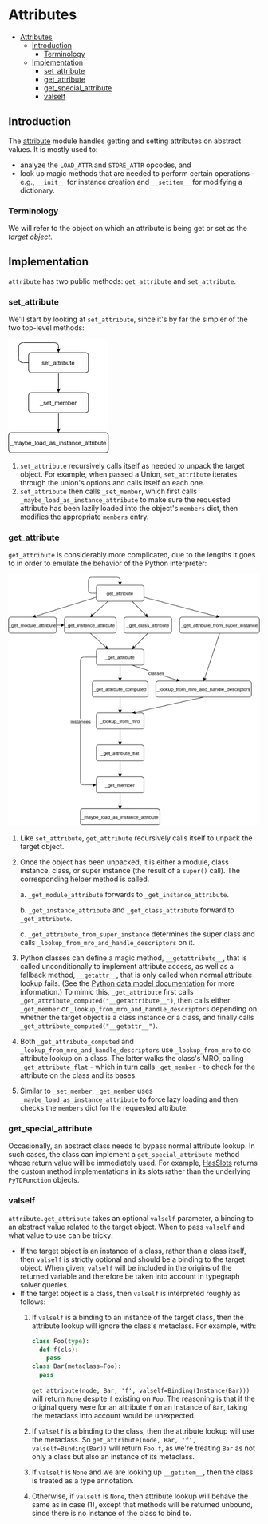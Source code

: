 # Attributes

<!--* freshness: { owner: 'rechen' reviewed: '2021-12-09' } *-->

<!--ts-->
   * [Attributes](#attributes)
      * [Introduction](#introduction)
         * [Terminology](#terminology)
      * [Implementation](#implementation)
         * [set_attribute](#set_attribute)
         * [get_attribute](#get_attribute)
         * [get_special_attribute](#get_special_attribute)
         * [valself](#valself)

<!-- Added by: rechen, at: 2022-02-03T17:05-08:00 -->

<!--te-->

## Introduction

The [attribute] module handles getting and setting attributes on abstract
values. It is mostly used to:

* analyze the `LOAD_ATTR` and `STORE_ATTR` opcodes, and
* look up magic methods that are needed to perform certain operations - e.g.,
  `__init__` for instance creation and `__setitem__` for modifying a dictionary.

### Terminology

We will refer to the object on which an attribute is being get or set as the
*target object*.

## Implementation

`attribute` has two public methods: `get_attribute` and `set_attribute`.

### set_attribute

We'll start by looking at `set_attribute`, since it's by far the simpler of the
two top-level methods:

![set_attribute diagram](../images/set_attribute.png)

1. `set_attribute` recursively calls itself as needed to unpack the target
   object. For example, when passed a Union, `set_attribute` iterates through
   the union's options and calls itself on each one.
1. `set_attribute` then calls `_set_member`, which first calls
   `_maybe_load_as_instance_attribute` to make sure the requested attribute has
   been lazily loaded into the object's `members` dict, then modifies the
   appropriate `members` entry.

### get_attribute

`get_attribute` is considerably more complicated, due to the lengths it goes to
in order to emulate the behavior of the Python interpreter:

![get_attribute diagram](../images/get_attribute.png)

1.  Like `set_attribute`, `get_attribute` recursively calls itself to unpack the
    target object.
1.  Once the object has been unpacked, it is either a module, class instance,
    class, or super instance (the result of a `super()` call). The corresponding
    helper method is called.

    a. `_get_module_attribute` forwards to `_get_instance_attribute`.

    b. `_get_instance_attribute` and `_get_class_attribute` forward to
    `_get_attribute`.

    c. `_get_attribute_from_super_instance` determines the super class and calls
    `_lookup_from_mro_and_handle_descriptors` on it.

1.  Python classes can define a magic method, `__getattribute__`, that is called
    unconditionally to implement attribute access, as well as a fallback method,
    `__getattr__`, that is only called when normal attribute lookup fails. (See
    the [Python data model documentation][python-attribute-access] for more
    information.) To mimic this, `_get_attribute` first calls
    `_get_attribute_computed("__getattribute__")`, then calls either
    `_get_member` or `_lookup_from_mro_and_handle_descriptors` depending on
    whether the target object is a class instance or a class, and finally calls
    `_get_attribute_computed("__getattr__")`.

1.  Both `_get_attribute_computed` and `_lookup_from_mro_and_handle_descriptors`
    use `_lookup_from_mro` to do attribute lookup on a class. The latter walks
    the class's MRO, calling `_get_attribute_flat` - which in turn calls
    `_get_member` - to check for the attribute on the class and its bases.

1.  Similar to `_set_member`, `_get_member` uses
    `_maybe_load_as_instance_attribute` to force lazy loading and then checks
    the `members` dict for the requested attribute.

### get_special_attribute

Occasionally, an abstract class needs to bypass normal attribute lookup. In such
cases, the class can implement a `get_special_attribute` method whose return
value will be immediately used. For example, [HasSlots][HasSlots] returns the
custom method implementations in its slots rather than the underlying
`PyTDFunction` objects.

### valself

`attribute.get_attribute` takes an optional `valself` parameter, a binding to an
abstract value related to the target object. When to pass `valself` and what
value to use can be tricky:

* If the target object is an instance of a class, rather than a class itself,
  then `valself` is strictly optional and should be a binding to the target
  object. When given, `valself` will be included in the origins of the returned
  variable and therefore be taken into account in typegraph solver queries.
* If the target object is a class, then `valself` is interpreted roughly as
  follows:
  1. If `valself` is a binding to an instance of the target class, then the
     attribute lookup will ignore the class's metaclass. For example, with:

     ```python
     class Foo(type):
       def f(cls):
         pass
     class Bar(metaclass=Foo):
       pass
     ```
     `get_attribute(node, Bar, 'f', valself=Binding(Instance(Bar)))` will return
     `None` despite `f` existing on `Foo`. The reasoning is that if the original
     query were for an attribute `f` on an instance of `Bar`, taking the
     metaclass into account would be unexpected.
  1. If `valself` is a binding to the class, then the attribute lookup will use
     the metaclass. So `get_attribute(node, Bar, 'f', valself=Binding(Bar))`
     will return `Foo.f`, as we're treating `Bar` as not only a class but also
     an instance of its metaclass.
  1. If `valself` is `None` and we are looking up `__getitem__`, then the class
     is treated as a type annotation.
  1. Otherwise, if `valself` is `None`, then attribute lookup will behave the
     same as in case (1), except that methods will be returned unbound, since
     there is no instance of the class to bind to.

[attribute]: https://github.com/google/pytype/blob/main/pytype/attribute.py

[HasSlots]: https://github.com/google/pytype/blob/e760fd4c9f4fbfc2626db0f9a959d556e026b856/pytype/mixin.py#L128

[python-attribute-access]: https://docs.python.org/3/reference/datamodel.html#customizing-attribute-access
